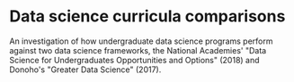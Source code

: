 # Data science curricula comparisons

An investigation of how undergraduate data science programs perform against two data science frameworks, the National Academies' "Data Science for Undergraduates Opportunities and Options" (2018) and Donoho's "Greater Data Science" (2017).
